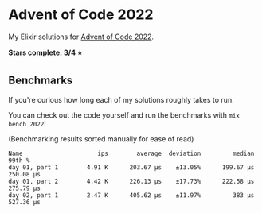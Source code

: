 # Advent of Code 2022

My Elixir solutions for [Advent of Code 2022](https://adventofcode.com/2022).

**Stars complete: 3/4 :star:**

## Benchmarks

If you're curious how long each of my solutions roughly takes to run.

You can check out the code yourself and run the benchmarks with `mix bench 2022`!

(Benchmarking results sorted manually for ease of read)

```
Name                     ips        average  deviation         median         99th %
day 01, part 1        4.91 K      203.67 μs    ±13.05%      199.67 μs      250.08 μs
day 01, part 2        4.42 K      226.13 μs    ±17.73%      222.58 μs      275.79 μs
day 02, part 1        2.47 K      405.62 μs    ±11.97%         383 μs      527.36 μs
```
